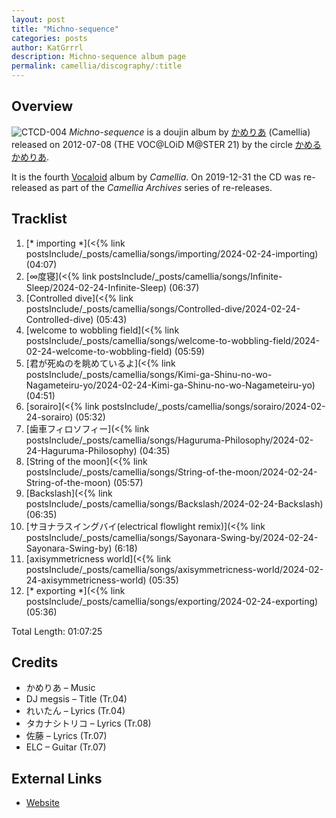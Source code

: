 ```yaml
---
layout: post
title: "Michno-sequence"
categories: posts
author: KatGrrrl
description: Michno-sequence album page
permalink: camellia/discography/:title
---
```


## Overview

![CTCD-004](https://cdn.camellia.wiki/images/camellia/albums/CTCD-004.jpg)
*Michno-sequence* is a doujin album by [かめりあ](/camellia) (Camellia) released on 2012-07-08 (THE VOC@LOiD M@STER 21) by the circle [かめるかめりあ](#).

It is the fourth [Vocaloid](https://en.wikipedia.org/wiki/Vocaloid) album by *Camellia*. On 2019-12-31 the CD was re-released as part of the *Camellia Archives* series of re-releases.

## Tracklist

1. [\* importing \*](<{% link postsInclude/_posts/camellia/songs/importing/2024-02-24-importing) (04:07)
2. [∞度寝](<{% link postsInclude/_posts/camellia/songs/Infinite-Sleep/2024-02-24-Infinite-Sleep) (06:37)
3. [Controlled dive](<{% link postsInclude/_posts/camellia/songs/Controlled-dive/2024-02-24-Controlled-dive) (05:43)
4. [welcome to wobbling field](<{% link postsInclude/_posts/camellia/songs/welcome-to-wobbling-field/2024-02-24-welcome-to-wobbling-field) (05:59)
5. [君が死ぬのを眺めているよ](<{% link postsInclude/_posts/camellia/songs/Kimi-ga-Shinu-no-wo-Nagameteiru-yo/2024-02-24-Kimi-ga-Shinu-no-wo-Nagameteiru-yo) (04:51)
6. [sorairo](<{% link postsInclude/_posts/camellia/songs/sorairo/2024-02-24-sorairo) (05:32)
7. [歯車フィロソフィー](<{% link postsInclude/_posts/camellia/songs/Haguruma-Philosophy/2024-02-24-Haguruma-Philosophy) (04:35)
8. [String of the moon](<{% link postsInclude/_posts/camellia/songs/String-of-the-moon/2024-02-24-String-of-the-moon) (05:57)
9. [Backslash](<{% link postsInclude/_posts/camellia/songs/Backslash/2024-02-24-Backslash) (06:35)
10. [サヨナラスイングバイ(electrical flowlight remix)](<{% link postsInclude/_posts/camellia/songs/Sayonara-Swing-by/2024-02-24-Sayonara-Swing-by) (6:18)
11. [axisymmetricness world](<{% link postsInclude/_posts/camellia/songs/axisymmetricness-world/2024-02-24-axisymmetricness-world) (05:35)
12. [\* exporting \*](<{% link postsInclude/_posts/camellia/songs/exporting/2024-02-24-exporting) (05:36)

Total Length: 01:07:25

## Credits

* かめりあ – Music
* DJ megsis – Title (Tr.04)
* れいたん – Lyrics (Tr.04)
* タカナシトリコ – Lyrics (Tr.08)
* 佐藤 – Lyrics (Tr.07)
* ELC – Guitar (Tr.07)

## External Links

* [Website](http://camtek.seesaa.net/article/278269113.html)
